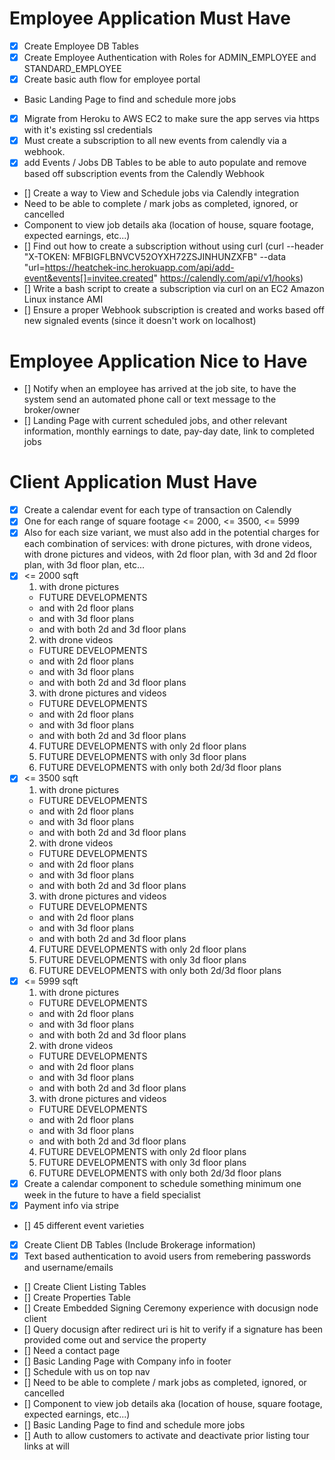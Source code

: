 
# Employee Application Must Have
- [X] Create Employee DB Tables
- [X] Create Employee Authentication with Roles for ADMIN_EMPLOYEE and STANDARD_EMPLOYEE
- [X] Create basic auth flow for employee portal
- Basic Landing Page to find and schedule more jobs
- [X] Migrate from Heroku to AWS EC2 to make sure the app serves via https with it's existing ssl credentials
- [X] Must create a subscription to all new events from calendly via a webhook.
- [X] add Events / Jobs DB Tables to be able to auto populate and remove based off subscription events from the Calendly Webhook
- [] Create a way to View and Schedule jobs via Calendly integration
- Need to be able to complete / mark jobs as completed, ignored, or cancelled
- Component to view job details aka (location of house, square footage, expected earnings, etc...)
- [] Find out how to create a subscription without using curl (curl --header "X-TOKEN: MFBIGFLBNVCV52OYXH72ZSJINHUNZXFB" --data "url=https://heatchek-inc.herokuapp.com/api/add-event&events[]=invitee.created" https://calendly.com/api/v1/hooks)
- [] Write a bash script to create a subscription via curl on an EC2 Amazon Linux instance AMI
- [] Ensure a proper Webhook subscription is created and works based off new signaled events (since it doesn't work on localhost)


# Employee Application Nice to Have
- [] Notify when an employee has arrived at the job site, to have the system send an automated phone call or text message to the broker/owner
- [] Landing Page with current scheduled jobs, and other relevant information, monthly earnings to date, pay-day date, link to completed jobs


# Client Application Must Have
- [X] Create a calendar event for each type of transaction on Calendly
-  [X] One for each range of square footage <= 2000, <= 3500, <= 5999
- [X] Also for each size variant, we must also add in the potential charges for each combination of services: with drone pictures, with drone videos, with drone pictures and videos, with 2d floor plan, with 3d and 2d floor plan, with 3d floor plan, etc...
- [X] <= 2000 sqft
  1. with drone pictures
    - FUTURE DEVELOPMENTS
    - and with 2d floor plans
    - and with 3d floor plans
    - and with both 2d and 3d floor plans
  2. with drone videos
    - FUTURE DEVELOPMENTS
    - and with 2d floor plans
    - and with 3d floor plans
    - and with both 2d and 3d floor plans
  3. with drone pictures and videos
    - FUTURE DEVELOPMENTS
    - and with 2d floor plans
    - and with 3d floor plans
    - and with both 2d and 3d floor plans
  4. FUTURE DEVELOPMENTS with only 2d floor plans
  5. FUTURE DEVELOPMENTS with only 3d floor plans
  6. FUTURE DEVELOPMENTS with only both 2d/3d floor plans
- [X] <= 3500 sqft
  1. with drone pictures
    - FUTURE DEVELOPMENTS
    - and with 2d floor plans
    - and with 3d floor plans
    - and with both 2d and 3d floor plans
  2. with drone videos
    - FUTURE DEVELOPMENTS
    - and with 2d floor plans
    - and with 3d floor plans
    - and with both 2d and 3d floor plans
  3. with drone pictures and videos
    - FUTURE DEVELOPMENTS
    - and with 2d floor plans
    - and with 3d floor plans
    - and with both 2d and 3d floor plans
  4. FUTURE DEVELOPMENTS with only 2d floor plans
  5. FUTURE DEVELOPMENTS with only 3d floor plans
  6. FUTURE DEVELOPMENTS with only both 2d/3d floor plans
- [X] <= 5999 sqft
  1. with drone pictures
    - FUTURE DEVELOPMENTS
    - and with 2d floor plans
    - and with 3d floor plans
    - and with both 2d and 3d floor plans
  2. with drone videos
    - FUTURE DEVELOPMENTS
    - and with 2d floor plans
    - and with 3d floor plans
    - and with both 2d and 3d floor plans
  3. with drone pictures and videos
    - FUTURE DEVELOPMENTS
    - and with 2d floor plans
    - and with 3d floor plans
    - and with both 2d and 3d floor plans
  4. FUTURE DEVELOPMENTS with only 2d floor plans
  5. FUTURE DEVELOPMENTS with only 3d floor plans
  6. FUTURE DEVELOPMENTS with only both 2d/3d floor plans
- [X] Create a calendar component to schedule something minimum one week in the future to have a field specialist
- [X] Payment info via stripe
- [] 45 different event varieties
- [X] Create Client DB Tables (Include Brokerage information)
- [X] Text based authentication to avoid users from remebering passwords and username/emails
- [] Create Client Listing Tables
- [] Create Properties Table
- [] Create Embedded Signing Ceremony experience with docusign node client
- [] Query docusign after redirect uri is hit to verify if a signature has been provided
 come out and service the property
- [] Need a contact page
- [] Basic Landing Page with Company info in footer
- [] Schedule with us on top nav
- [] Need to be able to complete / mark jobs as completed, ignored, or cancelled
- [] Component to view job details aka (location of house, square footage, expected earnings, etc...)
- [] Basic Landing Page to find and schedule more jobs
- [] Auth to allow customers to activate and deactivate prior listing tour links at will
